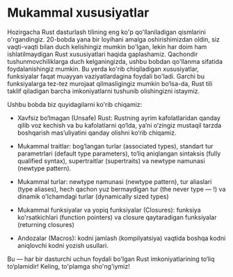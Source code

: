 # Mukammal xususiyatlar

Hozirgacha Rust dasturlash tilining eng ko'p qo'llaniladigan qismlarini o'rgandingiz. 
20-bobda yana bir loyihani amalga oshirishimizdan oldin, siz vaqti-vaqti bilan duch kelishingiz 
mumkin bo'lgan, lekin har doim ham ishlatilmaydigan Rust xususiyatlari haqida gaplashamiz. 
Qachondir tushunmovchiliklarga duch kelganingizda, ushbu bobdan qo'llanma sifatida foydalanishingiz mumkin. 
Bu yerda ko'rib chiqiladigan xususiyatlar, funksiyalar faqat muayyan vaziyatlardagina foydali bo'ladi.
Garchi bu funksiyalarga tez-tez murojaat qilmasligingiz mumkin bo‘lsa-da, Rust tili taklif qiladigan 
barcha imkoniyatlarni tushunib olishingizni istaymiz.

Ushbu bobda biz quyidagilarni ko'rib chiqamiz:

* Xavfsiz bo‘lmagan (Unsafe) Rust: Rustning ayrim kafolatlaridan qanday qilib voz kechish va bu kafolatlarni qo‘lda, ya’ni 
o‘zingiz mustaqil tarzda boshqarish mas’uliyatini qanday olishni ko‘rib chiqamiz.

* Mukammal traitlar: bog‘langan turlar (associated types), standart tur parametrlari (default type parameters), 
to‘liq aniqlangan sintaksis (fully qualified syntax), supertraitlar (supertraits) va newtype namunasi (newtype pattern).

* Mukammal turlar: newtype namunasi (newtype pattern), tur aliaslari (type aliases),  hech qachon yuz bermaydigan tur
(the never type — !) va dinamik o'lchamdagi turlar (dynamically sized types)

* Mukammal funksiyalar va yopiq funksiyalar (Closures): funksiya ko'rsatkichlari (function pointers) va closure qaytaradigan funksiyalar (returning closures)
* Andozalar (Macros): kodni jamlash (kompilyatsiya) vaqtida boshqa kodni aniqlovchi kodni yozish usullari.

Bu — har bir dasturchi uchun foydali bo'lgan Rust imkoniyatlarining to‘liq to‘plamidir! Keling, to'plamga sho'ng'iymiz!
